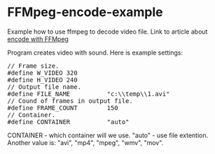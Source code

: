 # FFMpeg-encode-example

Example how to use ffmpeg to decode video file. Link to article about [encode with FFMpeg](http://unick-soft.ru/article.php?id=57)

Program creates video with sound. Here is example settings:

<pre>
// Frame size.
#define W_VIDEO 320
#define H_VIDEO 240
// Output file name.
#define FILE_NAME          "c:\\temp\\1.avi"
// Cound of frames in output file.
#define FRAME_COUNT        150
// Container.
#define CONTAINER          "auto"
</pre>

CONTAINER - which container will we use. "auto" - use file extention. Another value is: "avi", "mp4", "mpeg", "wmv", "mov".
